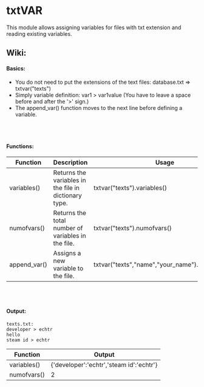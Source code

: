 # txtVAR
This module allows assigning variables for files with txt extension and reading existing variables.
<br>

## Wiki:

#### Basics:
 - You do not need to put the extensions of the text files: database.txt => txtvar("texts") 
 - Simply variable definition: var1 > var1value (You have to leave a space before and after the '>' sign.)
 - The append_var() function moves to the next line before defining a variable.


<br>
<br>


#### Functions:

| Function | Description | Usage |
| --- | --- | --- |
| variables() | Returns the variables in the file in dictionary type. | txtvar("texts").variables() |
| numofvars() | Returns the total number of variables in the file. | txtvar("texts").numofvars() |
| append_var() | Assigns a new variable to the file. | txtvar("texts","name","your_name").append_var() |

<br>
<br>

#### Output:

```
texts.txt:
developer > echtr
hello
steam id > echtr
```

| Function | Output |
| --- | --- |
| variables() | {'developer':'echtr','steam id':'echtr'} |
| numofvars() | 2 |
